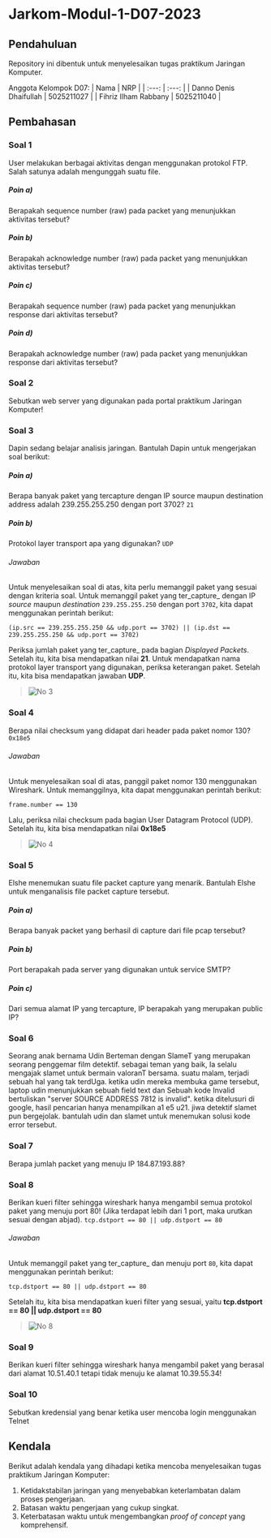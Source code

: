 # Jarkom-Modul-1-D07-2023
## Pendahuluan

Repository ini dibentuk untuk menyelesaikan tugas praktikum Jaringan Komputer.

Anggota Kelompok D07:
| Nama | NRP |
| :---: | :---: |
| Danno Denis Dhaifullah | 5025211027 |
| Fihriz Ilham Rabbany | 5025211040 |

## Pembahasan

### Soal 1
User melakukan berbagai aktivitas dengan menggunakan protokol FTP. Salah satunya adalah mengunggah suatu file.
##### Poin a)
Berapakah sequence number (raw) pada packet yang menunjukkan aktivitas tersebut? 
##### Poin b)
Berapakah acknowledge number (raw) pada packet yang menunjukkan aktivitas tersebut? 
##### Poin c)
Berapakah sequence number (raw) pada packet yang menunjukkan response dari aktivitas tersebut?
##### Poin d)
Berapakah acknowledge number (raw) pada packet yang menunjukkan response dari aktivitas tersebut?

### Soal 2
Sebutkan web server yang digunakan pada portal praktikum Jaringan Komputer!

### Soal 3
Dapin sedang belajar analisis jaringan. Bantulah Dapin untuk mengerjakan soal berikut:
##### Poin a)
Berapa banyak paket yang tercapture dengan IP source maupun destination address adalah 239.255.255.250 dengan port 3702? `21`
##### Poin b)
Protokol layer transport apa yang digunakan? `UDP`

###### Jawaban
Untuk menyelesaikan soal di atas, kita perlu memanggil paket yang sesuai dengan kriteria soal. Untuk memanggil paket yang ter_capture_ dengan IP _source_ maupun _destination_ `239.255.255.250` dengan port `3702`, kita dapat menggunakan perintah berikut:
```
(ip.src == 239.255.255.250 && udp.port == 3702) || (ip.dst == 239.255.255.250 && udp.port == 3702)
```
Periksa jumlah paket yang ter_capture_ pada bagian _Displayed Packets_. Setelah itu, kita bisa mendapatkan nilai **21**. Untuk mendapatkan nama protokol layer transport yang digunakan, periksa keterangan paket. Setelah itu, kita bisa mendapatkan jawaban **UDP**.

> ![No 3](https://github.com/fihrizilhamr/Jarkom-Modul-1-D07-2023/assets/116176265/10ad3c22-e045-45a2-9eeb-fae3cbd69f3f)



### Soal 4
Berapa nilai checksum yang didapat dari header pada paket nomor 130? `0x18e5`

###### Jawaban
Untuk menyelesaikan soal di atas, panggil paket nomor 130 menggunakan Wireshark. Untuk memanggilnya, kita dapat menggunakan perintah berikut:
```
frame.number == 130
```
Lalu, periksa nilai checksum pada bagian User Datagram Protocol (UDP). Setelah itu, kita bisa mendapatkan nilai **0x18e5**

> ![No 4](https://github.com/fihrizilhamr/Jarkom-Modul-1-D07-2023/assets/116176265/e3687ce8-269b-497c-a317-4e90d09f899b)

### Soal 5
Elshe menemukan suatu file packet capture yang menarik. Bantulah Elshe untuk menganalisis file packet capture tersebut.
##### Poin a)
Berapa banyak packet yang berhasil di capture dari file pcap tersebut?
##### Poin b)
Port berapakah pada server yang digunakan untuk service SMTP?
##### Poin c)
Dari semua alamat IP yang tercapture, IP berapakah yang merupakan public IP?

### Soal 6
Seorang anak bernama Udin Berteman dengan SlameT yang merupakan seorang penggemar film detektif. sebagai teman yang baik, Ia selalu mengajak slamet untuk bermain valoranT bersama. suatu malam, terjadi sebuah hal yang tak terdUga. ketika udin mereka membuka game tersebut, laptop udin menunjukkan sebuah field text dan Sebuah kode Invalid bertuliskan "server SOURCE ADDRESS 7812 is invalid". ketika ditelusuri di google, hasil pencarian hanya menampilkan a1 e5 u21. jiwa detektif slamet pun bergejolak. bantulah udin dan slamet untuk menemukan solusi kode error tersebut.

### Soal 7
Berapa jumlah packet yang menuju IP 184.87.193.88?

### Soal 8
Berikan kueri filter sehingga wireshark hanya mengambil semua protokol paket yang menuju port 80! (Jika terdapat lebih dari 1 port, maka urutkan sesuai dengan abjad). `tcp.dstport == 80 || udp.dstport == 80`

###### Jawaban
Untuk memanggil paket yang ter_capture_ dan menuju port `80`, kita dapat menggunakan perintah berikut:
```
tcp.dstport == 80 || udp.dstport == 80
```
Setelah itu, kita bisa mendapatkan kueri filter yang sesuai, yaitu **tcp.dstport == 80 || udp.dstport == 80**

> ![No 8](https://github.com/fihrizilhamr/Jarkom-Modul-1-D07-2023/assets/116176265/81c9df5d-3b4a-497c-a1a6-c3eedf48071a)

### Soal 9
Berikan kueri filter sehingga wireshark hanya mengambil paket yang berasal dari alamat 10.51.40.1 tetapi tidak menuju ke alamat 10.39.55.34!

### Soal 10
Sebutkan kredensial yang benar ketika user mencoba login menggunakan Telnet

## Kendala
Berikut adalah kendala yang dihadapi ketika mencoba menyelesaikan tugas praktikum Jaringan Komputer:
1. Ketidakstabilan jaringan yang menyebabkan keterlambatan dalam proses pengerjaan.
2. Batasan waktu pengerjaan yang cukup singkat.
3. Keterbatasan waktu untuk mengembangkan _proof of concept_ yang komprehensif.
